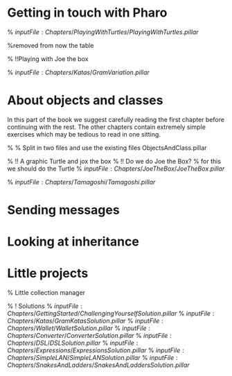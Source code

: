 <!inputFile|path=Chapters/Introduction/Introduction.md!>


# Getting in touch with Pharo

% ${inputFile:Chapters/PlayingWithTurtles/PlayingWithTurtles.pillar}$

<!inputFile|path=Chapters/GettingStarted/GettingStarted.md!>
%removed from now the table

<!inputFile|path=Chapters/GettingStarted/ChallengingYourself.md!>

% !!Playing with Joe the box

<!inputFile|path=Chapters/NewCounterMaterial/Exo-Counter.md!>
<!inputFile|path=Chapters/Tests/Tests.md!>
<!inputFile|path=Chapters/Katas/GramKatas.md!>

% ${inputFile:Chapters/Katas/GramVariation.pillar}$
 
# About objects and classes

In this part of the book we suggest carefully reading the first chapter before continuing with the rest.
The other chapters contain extremely simple exercises which may be tedious to read in one sitting.

<!inputFile|path=Chapters/OOPNutshell/OOPNutshell.md!>
% % Split in two files and use the existing files ObjectsAndClass.pillar 


%  !! A graphic Turtle and jox the box
%  !! Do we do Joe the Box?
%  for this we should do the Turtle
%  ${inputFile:Chapters/JoeTheBox/JoeTheBox.pillar}$

<!inputFile|path=Chapters/Converter/Converter.md!>

<!inputFile|path=Chapters/Wallet/Wallet.md!>

% ${inputFile:Chapters/Tamagoshi/Tamagoshi.pillar}$

<!inputFile|path=Chapters/DSL/DSL.md!>

# Sending messages


<!inputFile|path=Chapters/MessageSending/MessageSending.md!>

# Looking at inheritance


<!inputFile|path=Chapters/Inheritance/Inheritance.md!>
<!inputFile|path=Chapters/Inheritance/Extending.md!>
<!inputFile|path=Chapters/Expressions/Expressions.md!>

# Little projects


<!inputFile|path=Chapters/SimpleLan/Simple-LAN-Definition.md!>
<!inputFile|path=Chapters/SnakesAndLadders/SnakesAndLadders.md!>
<!inputFile|path=Chapters/TinyChat/TinyChat.md!>

%  Little collection manager

% ! Solutions
% ${inputFile:Chapters/GettingStarted/ChallengingYourselfSolution.pillar}$
% ${inputFile:Chapters/Katas/GramKatasSolution.pillar}$ 
% ${inputFile:Chapters/Wallet/WalletSolution.pillar}$
% ${inputFile:Chapters/Converter/ConverterSolution.pillar}$
% ${inputFile:Chapters/DSL/DSLSolution.pillar}$
% ${inputFile:Chapters/Expressions/ExpressionsSolution.pillar}$
% ${inputFile:Chapters/SimpleLAN/SimpleLANSolution.pillar}$
% ${inputFile:Chapters/SnakesAndLadders/SnakesAndLaddersSolution.pillar}$

